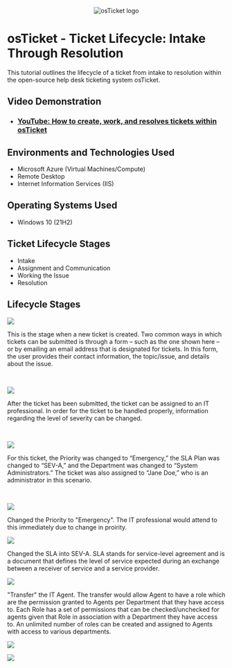 <p align="center">
<img src="https://i.imgur.com/Clzj7Xs.png" alt="osTicket logo"/>
</p>

<h1>osTicket - Ticket Lifecycle: Intake Through Resolution</h1>
This tutorial outlines the lifecycle of a ticket from intake to resolution within the open-source help desk ticketing system osTicket.<br />


<h2>Video Demonstration</h2>

- ### [YouTube: How to create, work, and resolves tickets within osTicket](https://www.youtube.com)

<h2>Environments and Technologies Used</h2>

- Microsoft Azure (Virtual Machines/Compute)
- Remote Desktop
- Internet Information Services (IIS)

<h2>Operating Systems Used </h2>

- Windows 10</b> (21H2)

<h2>Ticket Lifecycle Stages</h2>

- Intake
- Assignment and Communication
- Working the Issue
- Resolution

<h2>Lifecycle Stages</h2>

<p>
<img src="https://i.imgur.com/TiK9JEj.png"/>
</p>
<p>
This is the stage when a new ticket is created. Two common ways in which tickets can be submitted is through a form – such as the one shown here – or by emailing an email address that is designated for tickets. In this form, the user provides their contact information, the topic/issue, and details about the issue.
</p>
<br />

<p>
<img src="https://i.imgur.com/ETchcQn.png"/>
</p>
<p>
After the ticket has been submitted, the ticket can be assigned to an IT professional. In order for the ticket to be handled properly, information regarding the level of severity can be changed.
</p>
<br />

<p>
<img src="https://i.imgur.com/4XSYrfu.png"/>
</p>
<p>
For this ticket, the Priority was changed to “Emergency,” the SLA Plan was changed to “SEV-A,” and the Department was changed to “System Administrators.” The ticket was also assigned to “Jane Doe,” who is an administrator in this scenario.
</p>
<br />
<p>
<img src="https://i.imgur.com/VAvKsXN.png"/>
</p>
<p>
Changed the Priority to "Emergency". The IT professional would attend to this immediately due to change in proirity.
 </p>
<p>
<img src="https://i.imgur.com/1nBtM96.png"/>
</p>
<p>
Changed the SLA into SEV-A. SLA stands for service-level agreement and is a document that defines the level of service expected during an exchange between a receiver of service and a service provider.
</p>
<p>
<img src="https://i.imgur.com/0fXtldR.png"/>
</p>
"Transfer" the IT Agent. The transfer would allow Agent to have a role which are the permission granted to Agents per Department that they have access to. Each Role has a set of permissions that can be checked/unchecked for agents given that Role in association with a Department they have access to. An unlimited number of roles can be created and assigned to Agents with access to various departments.
<p>
<img src="https://i.imgur.com/c4VrDbF.png"/>
</p>
<p>
<img src="https://i.imgur.com/3z4GxqE.png"/>
</p>
